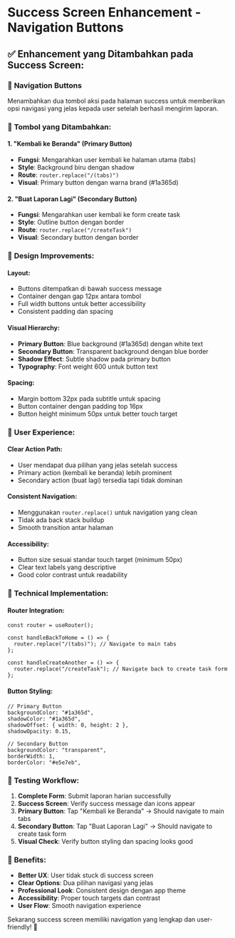 # Success Screen Enhancement - Navigation Buttons

## ✅ **Enhancement yang Ditambahkan pada Success Screen:**

### 🔄 **Navigation Buttons**
Menambahkan dua tombol aksi pada halaman success untuk memberikan opsi navigasi yang jelas kepada user setelah berhasil mengirim laporan.

### 🎯 **Tombol yang Ditambahkan:**

#### 1. **"Kembali ke Beranda" (Primary Button)**
- **Fungsi**: Mengarahkan user kembali ke halaman utama (tabs)
- **Style**: Background biru dengan shadow
- **Route**: `router.replace("/(tabs)")`
- **Visual**: Primary button dengan warna brand (#1a365d)

#### 2. **"Buat Laporan Lagi" (Secondary Button)**
- **Fungsi**: Mengarahkan user kembali ke form create task
- **Style**: Outline button dengan border
- **Route**: `router.replace("/createTask")`
- **Visual**: Secondary button dengan border

### 🎨 **Design Improvements:**

#### **Layout:**
- Buttons ditempatkan di bawah success message
- Container dengan gap 12px antara tombol
- Full width buttons untuk better accessibility
- Consistent padding dan spacing

#### **Visual Hierarchy:**
- **Primary Button**: Blue background (#1a365d) dengan white text
- **Secondary Button**: Transparent background dengan blue border
- **Shadow Effect**: Subtle shadow pada primary button
- **Typography**: Font weight 600 untuk button text

#### **Spacing:**
- Margin bottom 32px pada subtitle untuk spacing
- Button container dengan padding top 16px
- Button height minimum 50px untuk better touch target

### 📱 **User Experience:**

#### **Clear Action Path:**
- User mendapat dua pilihan yang jelas setelah success
- Primary action (kembali ke beranda) lebih prominent
- Secondary action (buat lagi) tersedia tapi tidak dominan

#### **Consistent Navigation:**
- Menggunakan `router.replace()` untuk navigation yang clean
- Tidak ada back stack buildup
- Smooth transition antar halaman

#### **Accessibility:**
- Button size sesuai standar touch target (minimum 50px)
- Clear text labels yang descriptive
- Good color contrast untuk readability

### 🔧 **Technical Implementation:**

#### **Router Integration:**
```tsx
const router = useRouter();

const handleBackToHome = () => {
  router.replace("/(tabs)"); // Navigate to main tabs
};

const handleCreateAnother = () => {
  router.replace("/createTask"); // Navigate back to create task form
};
```

#### **Button Styling:**
```tsx
// Primary Button
backgroundColor: "#1a365d",
shadowColor: "#1a365d",
shadowOffset: { width: 0, height: 2 },
shadowOpacity: 0.15,

// Secondary Button  
backgroundColor: "transparent",
borderWidth: 1,
borderColor: "#e5e7eb",
```

### 🧪 **Testing Workflow:**

1. **Complete Form**: Submit laporan harian successfully
2. **Success Screen**: Verify success message dan icons appear
3. **Primary Button**: Tap "Kembali ke Beranda" → Should navigate to main tabs
4. **Secondary Button**: Tap "Buat Laporan Lagi" → Should navigate to create task form
5. **Visual Check**: Verify button styling dan spacing looks good

### 🎯 **Benefits:**

- **Better UX**: User tidak stuck di success screen
- **Clear Options**: Dua pilihan navigasi yang jelas
- **Professional Look**: Consistent design dengan app theme
- **Accessibility**: Proper touch targets dan contrast
- **User Flow**: Smooth navigation experience

Sekarang success screen memiliki navigation yang lengkap dan user-friendly! 🎉
